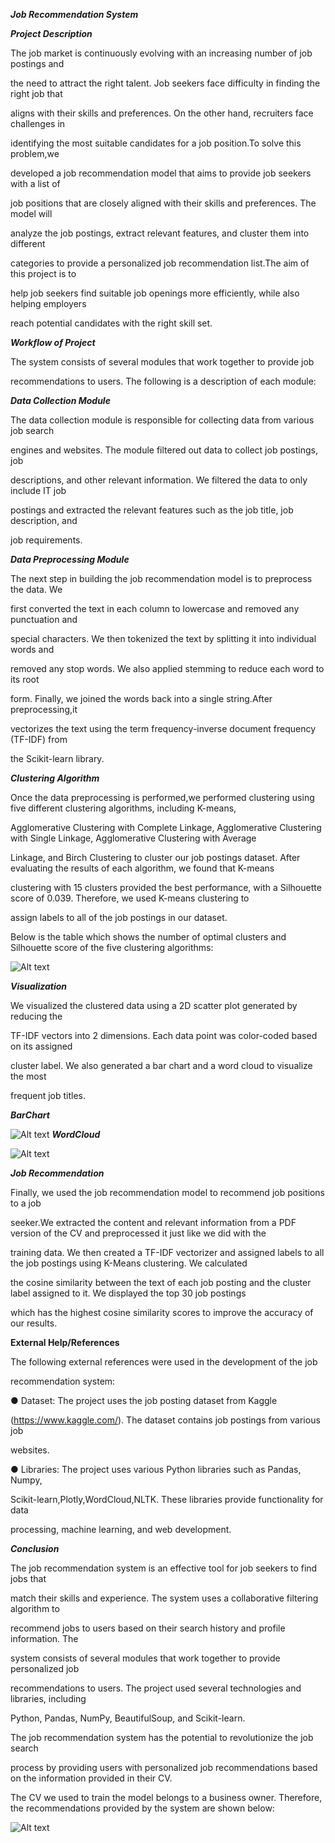 <a name="br1"></a>***Job Recommendation System***

***Project Description***

The job market is continuously evolving with an increasing number of job postings and

the need to attract the right talent. Job seekers face difficulty in finding the right job that

aligns with their skills and preferences. On the other hand, recruiters face challenges in

identifying the most suitable candidates for a job position.To solve this problem,we

developed a job recommendation model that aims to provide job seekers with a list of

job positions that are closely aligned with their skills and preferences. The model will

analyze the job postings, extract relevant features, and cluster them into different

categories to provide a personalized job recommendation list.The aim of this project is to

help job seekers find suitable job openings more efficiently, while also helping employers

reach potential candidates with the right skill set.

***Workflow of Project***

The system consists of several modules that work together to provide job

recommendations to users. The following is a description of each module:

***Data Collection Module***

The data collection module is responsible for collecting data from various job search

engines and websites. The module filtered out data to collect job postings, job

descriptions, and other relevant information. We filtered the data to only include IT job

postings and extracted the relevant features such as the job title, job description, and

job requirements.

***Data Preprocessing Module***

The next step in building the job recommendation model is to preprocess the data. We

first converted the text in each column to lowercase and removed any punctuation and

special characters. We then tokenized the text by splitting it into individual words and

removed any stop words. We also applied stemming to reduce each word to its root

form. Finally, we joined the words back into a single string.After preprocessing,it

vectorizes the text using the term frequency-inverse document frequency (TF-IDF) from

the Scikit-learn library.

***Clustering Algorithm***

Once the data preprocessing is performed,we performed clustering using five different clustering algorithms, including K-means, 

Agglomerative Clustering with Complete Linkage, Agglomerative Clustering with Single Linkage, Agglomerative Clustering with Average 

Linkage, and Birch Clustering to cluster our job postings dataset. After evaluating the results of each algorithm, we found that K-means

clustering with 15 clusters provided the best performance, with a Silhouette score of 0.039. Therefore, we used K-means clustering to

assign labels to all of the job postings in our dataset.

Below is the table which shows the number of optimal clusters and Silhouette score of the five clustering algorithms:

![Alt text](t.PNG)



***Visualization***

We visualized the clustered data using a 2D scatter plot generated by reducing the

TF-IDF vectors into 2 dimensions. Each data point was color-coded based on its assigned

cluster label. We also generated a bar chart and a word cloud to visualize the most

frequent job titles.

***BarChart***

![Alt text](barchart.PNG)
***WordCloud***

![Alt text](wordcloud.PNG)



***Job Recommendation***

Finally, we used the job recommendation model to recommend job positions to a job

seeker.We extracted the content and relevant information from a PDF version of the CV and preprocessed it just like we did with the

training data. We then created a TF-IDF vectorizer and assigned labels to all the job postings using K-Means clustering. We calculated

the cosine similarity between the text of each job posting and the cluster label assigned to it. We displayed the top 30 job postings

which has the highest cosine similarity scores to improve the accuracy of our results.

**External Help/References**

The following external references were used in the development of the job

recommendation system:

● Dataset: The project uses the job posting dataset from Kaggle

(<https://www.kaggle.com/>). The dataset contains job postings from various job

websites.

● Libraries: The project uses various Python libraries such as Pandas, Numpy,

Scikit-learn,Plotly,WordCloud,NLTK. These libraries provide functionality for data

processing, machine learning, and web development.



***Conclusion***

The job recommendation system is an effective tool for job seekers to find jobs that

match their skills and experience. The system uses a collaborative filtering algorithm to

recommend jobs to users based on their search history and profile information. The

system consists of several modules that work together to provide personalized job

recommendations to users. The project used several technologies and libraries, including

Python, Pandas, NumPy, BeautifulSoup, and Scikit-learn.

The job recommendation system has the potential to revolutionize the job search

process by providing users with personalized job recommendations based on the information provided in their CV.

The CV we used to train the model belongs to a business owner. Therefore, the recommendations provided by the system are shown below:

![Alt text](final.PNG)

